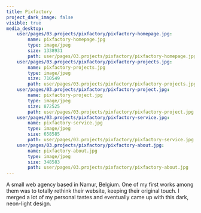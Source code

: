 ```yaml
---
title: Pixfactory
project_dark_image: false
visible: true
media_desktop:
    user/pages/03.projects/pixfactory/pixfactory-homepage.jpg:
        name: pixfactory-homepage.jpg
        type: image/jpeg
        size: 1338931
        path: user/pages/03.projects/pixfactory/pixfactory-homepage.jpg
    user/pages/03.projects/pixfactory/pixfactory-projects.jpg:
        name: pixfactory-projects.jpg
        type: image/jpeg
        size: 710549
        path: user/pages/03.projects/pixfactory/pixfactory-projects.jpg
    user/pages/03.projects/pixfactory/pixfactory-project.jpg:
        name: pixfactory-project.jpg
        type: image/jpeg
        size: 872525
        path: user/pages/03.projects/pixfactory/pixfactory-project.jpg
    user/pages/03.projects/pixfactory/pixfactory-service.jpg:
        name: pixfactory-service.jpg
        type: image/jpeg
        size: 658585
        path: user/pages/03.projects/pixfactory/pixfactory-service.jpg
    user/pages/03.projects/pixfactory/pixfactory-about.jpg:
        name: pixfactory-about.jpg
        type: image/jpeg
        size: 348583
        path: user/pages/03.projects/pixfactory/pixfactory-about.jpg
---
```


A small web agency based in Namur, Belgium. One of my first works among them was to totally rethink their website, keeping their original touch. I merged a lot of my personal tastes and eventually came up with this dark, neon-light design.